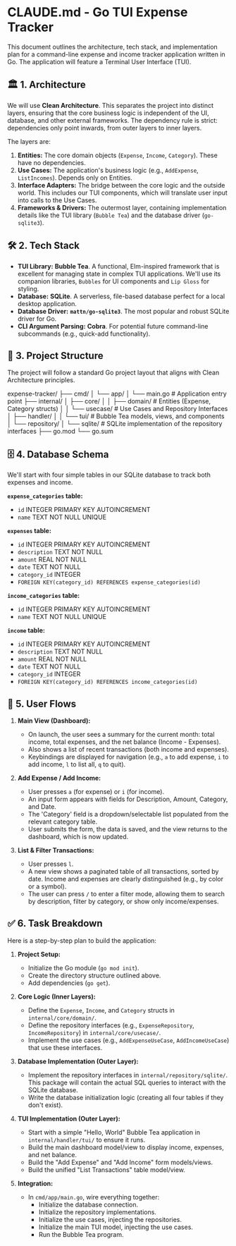 # CLAUDE.md - Go TUI Expense Tracker

This document outlines the architecture, tech stack, and implementation plan for a command-line expense and income tracker application written in Go. The application will feature a Terminal User Interface (TUI).

## 🏛️ 1. Architecture

We will use **Clean Architecture**. This separates the project into distinct layers, ensuring that the core business logic is independent of the UI, database, and other external frameworks. The dependency rule is strict: dependencies only point inwards, from outer layers to inner layers.

The layers are:
1.  **Entities:** The core domain objects (`Expense`, `Income`, `Category`). These have no dependencies.
2.  **Use Cases:** The application's business logic (e.g., `AddExpense`, `ListIncomes`). Depends only on Entities.
3.  **Interface Adapters:** The bridge between the core logic and the outside world. This includes our TUI components, which will translate user input into calls to the Use Cases.
4.  **Frameworks & Drivers:** The outermost layer, containing implementation details like the TUI library (`Bubble Tea`) and the database driver (`go-sqlite3`).

## 🛠️ 2. Tech Stack

-   **TUI Library:** **Bubble Tea**. A functional, Elm-inspired framework that is excellent for managing state in complex TUI applications. We'll use its companion libraries, `Bubbles` for UI components and `Lip Gloss` for styling.
-   **Database:** **SQLite**. A serverless, file-based database perfect for a local desktop application.
-   **Database Driver:** **`mattn/go-sqlite3`**. The most popular and robust SQLite driver for Go.
-   **CLI Argument Parsing:** **Cobra**. For potential future command-line subcommands (e.g., quick-add functionality).

## 📂 3. Project Structure

The project will follow a standard Go project layout that aligns with Clean Architecture principles.

expense-tracker/
├── cmd/
│   └── app/
│       └── main.go         # Application entry point
├── internal/
│   ├── core/
│   │   ├── domain/         # Entities (Expense, Category structs)
│   │   └── usecase/        # Use Cases and Repository Interfaces
│   ├── handler/
│   │   └── tui/            # Bubble Tea models, views, and components
│   └── repository/
│       └── sqlite/         # SQLite implementation of the repository interfaces
├── go.mod
└── go.sum


## 🗄️ 4. Database Schema

We'll start with four simple tables in our SQLite database to track both expenses and income.

**`expense_categories` table:**
- `id` INTEGER PRIMARY KEY AUTOINCREMENT
- `name` TEXT NOT NULL UNIQUE

**`expenses` table:**
- `id` INTEGER PRIMARY KEY AUTOINCREMENT
- `description` TEXT NOT NULL
- `amount` REAL NOT NULL
- `date` TEXT NOT NULL
- `category_id` INTEGER
- `FOREIGN KEY(category_id) REFERENCES expense_categories(id)`

**`income_categories` table:**
- `id` INTEGER PRIMARY KEY AUTOINCREMENT
- `name` TEXT NOT NULL UNIQUE

**`income` table:**
- `id` INTEGER PRIMARY KEY AUTOINCREMENT
- `description` TEXT NOT NULL
- `amount` REAL NOT NULL
- `date` TEXT NOT NULL
- `category_id` INTEGER
- `FOREIGN KEY(category_id) REFERENCES income_categories(id)`

## 🌊 5. User Flows

1.  **Main View (Dashboard):**
    -   On launch, the user sees a summary for the current month: total income, total expenses, and the net balance (Income - Expenses).
    -   Also shows a list of recent transactions (both income and expenses).
    -   Keybindings are displayed for navigation (e.g., `a` to add expense, `i` to add income, `l` to list all, `q` to quit).

2.  **Add Expense / Add Income:**
    -   User presses `a` (for expense) or `i` (for income).
    -   An input form appears with fields for Description, Amount, Category, and Date.
    -   The 'Category' field is a dropdown/selectable list populated from the relevant category table.
    -   User submits the form, the data is saved, and the view returns to the dashboard, which is now updated.

3.  **List & Filter Transactions:**
    -   User presses `l`.
    -   A new view shows a paginated table of all transactions, sorted by date. Income and expenses are clearly distinguished (e.g., by color or a symbol).
    -   The user can press `/` to enter a filter mode, allowing them to search by description, filter by category, or show only income/expenses.

## ✅ 6. Task Breakdown

Here is a step-by-step plan to build the application:

1.  **Project Setup:**
    -   Initialize the Go module (`go mod init`).
    -   Create the directory structure outlined above.
    -   Add dependencies (`go get`).

2.  **Core Logic (Inner Layers):**
    -   Define the `Expense`, `Income`, and `Category` structs in `internal/core/domain/`.
    -   Define the repository interfaces (e.g., `ExpenseRepository`, `IncomeRepository`) in `internal/core/usecase/`.
    -   Implement the use cases (e.g., `AddExpenseUseCase`, `AddIncomeUseCase`) that use these interfaces.

3.  **Database Implementation (Outer Layer):**
    -   Implement the repository interfaces in `internal/repository/sqlite/`. This package will contain the actual SQL queries to interact with the SQLite database.
    -   Write the database initialization logic (creating all four tables if they don't exist).

4.  **TUI Implementation (Outer Layer):**
    -   Start with a simple "Hello, World" Bubble Tea application in `internal/handler/tui/` to ensure it runs.
    -   Build the main dashboard model/view to display income, expenses, and net balance.
    -   Build the "Add Expense" and "Add Income" form models/views.
    -   Build the unified "List Transactions" table model/view.

5.  **Integration:**
    -   In `cmd/app/main.go`, wire everything together:
        -   Initialize the database connection.
        -   Initialize the repository implementations.
        -   Initialize the use cases, injecting the repositories.
        -   Initialize the main TUI model, injecting the use cases.
        -   Run the Bubble Tea program.

